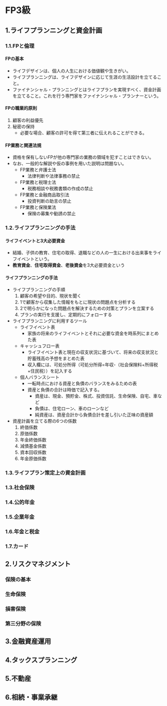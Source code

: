 # FP3級
## 1.ライフプランニングと資金計画
### 1.1.FPと倫理
#### FPの基本
- ライフデザインは、個人の人生における価値観や生きがい。
- ライフプランニングは、ライフデザインに応じて生涯の生活設計を立てること。
- ファイナンシャル・プランニングとはライフプランを実現すべく、資金計画を立てること。これを行う専門家をファイナンシャル・プランナーという。
#### FPの職業的原則
1. 顧客の利益優先
2. 秘密の保持
   - 必要な場合、顧客の許可を得て第三者に伝えれることができる。
#### FP業務と関連法規
- 資格を保有しないFPが他の専門家の業務の領域を犯すことはできない。
- なお、一般的な解説や仮の事例を用いた説明は問題ない。
   - FP業務と弁護士法
      - 法律判断や法律事務の禁止
   - FP業務と税理士法
      - 税務相談や税務書類の作成の禁止 
   - FP業務と金融商品取引法
      - 投資判断の助言の禁止
   - FP業務と保険業法
      - 保険の募集や勧誘の禁止

### 1.2.ライフプランニングの手法
#### ライフイベントと3大必要資金
- 結婚、子供の教育、住宅の取得、退職などの人の一生における出来事をライフイベントという。
- **教育資金**、**住宅取得資金**、**老後資金**を3大必要資金という
#### ライフプランニングの手法
- ライフプランニングの手順
   1. 顧客の希望や目的、現状を聞く
   2. 1で顧客から収集した情報をもとに現状の問題点を分析する
   3. 2で明らかになった問題点を解決するための対策とプランを立案する
   4. プランの実行を支援し、定期的にフォローする
- ライフプランニングに利用するツール
   - ライフイベント表
      - 家族の将来のライフイベントとそれに必要な資金を時系列にまとめた表
   - キャッシュフロー表
      - ライフイベント表と現在の収支状況に基づいて、将来の収支状況と貯蓄残高の予想をまとめた表
      - 収入欄には、可処分所得（可処分所得=年収-（社会保険料+所得税+住民税））を記入する
   - 個人バランスシート
      - 一転時点における資産と負債のバランスをみるための表
      - 資産と負債の合計は時価で記入する。
         - 資産は、現金、預貯金、株式、投資信託、生命保険、自宅、車など
         - 負債は、住宅ローン、車のローンなど
         - 純資産は、資産合計から負債合計を差し引いた正味の資産額
- 資産計画を立てる際の6つの係数
   1. 終価係数
   2. 原価係数
   3. 年金終価係数
   4. 減債基金係数
   5. 資本回収係数
   6. 年金原価係数 

### 1.3.ライフプラン策定上の資金計画
### 1.3.社会保険
### 1.4.公的年金
### 1.5.企業年金
### 1.6.年金と税金
### 1.7.カード

## 2.リスクマネジメント
### 保険の基本
### 生命保険
### 損害保険
### 第三分野の保険

## 3.金融資産運用

## 4.タックスプランニング

## 5.不動産

## 6.相続・事業承継
